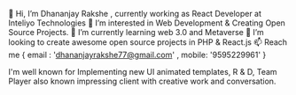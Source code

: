 👋 Hi, I’m Dhananjay Rakshe , currently working as React Developer at Inteliyo Technologies
👀 I’m interested in Web Development & Creating Open Source Projects.
🌱 I’m currently learning web 3.0 and Metaverse
💞️ I’m looking to create awesome open source projects in PHP & React.js
📫 Reach me { email : 'dhananjayrakshe77@gmail.com' , mobile: '9595229961' }

I'm well known for Implementing new UI animated templates, R & D, Team Player also known impressing client with creative work and conversation.
